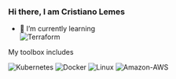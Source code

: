 ### Hi there, I am Cristiano Lemes


- 🌱 I’m currently learning <br/>
![Terraform](https://img.shields.io/badge/Terraform-7B42BC?style=plastic&logo=Terraform&logoColor=white)


My toolbox includes



![Kubernetes](https://img.shields.io/badge/Kubernetes-326CE5?style=plastic&logo=Kubernetes&logoColor=white)
![Docker](https://img.shields.io/badge/Docker-2496ED?style=plastic&logo=Docker&logoColor=white)
![Linux](https://img.shields.io/badge/Linux-FCC624?style=plastic&logo=Linux&logoColor=white)
![Amazon-AWS](https://img.shields.io/badge/Amazon-AWS-232F3E?style=plastic&logo=Amazon-AWS&logoColor=white)


<!--
**cslemes/cslemes** is a ✨ _special_ ✨ repository because its `README.md` (this file) appears on your GitHub profile.

Here are some ideas to get you started:

- 🔭 I’m currently working on ...
- 🌱 I’m currently learning ...
- 👯 I’m looking to collaborate on ...
- 🤔 I’m looking for help with ...
- 💬 Ask me about ...
- 📫 How to reach me: ...
- 😄 Pronouns: ...
- ⚡ Fun fact: ...
-->
